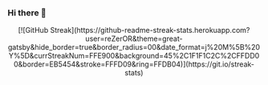 ### Hi there 👋

<!--
**reZerOR/reZerOR** is a ✨ _special_ ✨ repository because its `README.md` (this file) appears on your GitHub profile.

Here are some ideas to get you started:

- 🔭 I’m currently working on ...
- 🌱 I’m currently learning ...
- 👯 I’m looking to collaborate on ...
- 🤔 I’m looking for help with ...
- 💬 Ask me about ...
- 📫 How to reach me: ...
- 😄 Pronouns: ...
- ⚡ Fun fact: ...
-->

<div style="text-align: center">
  [![GitHub Streak](https://github-readme-streak-stats.herokuapp.com?user=reZerOR&theme=great-gatsby&hide_border=true&border_radius=00&date_format=j%20M%5B%20Y%5D&currStreakNum=FFE900&background=45%2C1F1F1C2C%2CFFDD00&border=EB5454&stroke=FFFD09&ring=FFDB04)](https://git.io/streak-stats)
</div>


